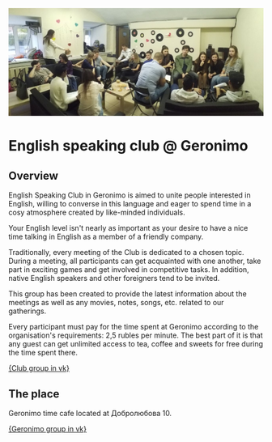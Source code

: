 ![photo](./photo.jpg)

# English speaking club @ Geronimo

## Overview

English Speaking Club in Geronimo is aimed to unite people interested in English, willing to converse in this language and eager to spend time in a cosy atmosphere created by like-minded individuals.

Your English level isn't nearly as important as your desire to have a nice time talking in English as a member of a friendly company.

Traditionally, every meeting of the Club is dedicated to a chosen topic. During a meeting, all participants can get acquainted with one another, take part in exciting games and get involved in competitive tasks. In addition, native English speakers and other foreigners tend to be invited.

This group has been created to provide the latest information about the meetings as well as any movies, notes, songs, etc. related to our gatherings.

Every participant must pay for the time spent at Geronimo according to the organisation's requirements: 2,5 rubles per minute. The best part of it is that any guest can get unlimited access to tea, coffee and sweets for free during the time spent there.

[{Club group in vk}](https://vk.com/escnn)

## The place

Geronimo time cafe located at Добролюбова 10.

[{Geronimo group in vk}](https://vk.com/geronimonn)
